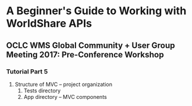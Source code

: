 # A Beginner's Guide to Working with WorldShare APIs
## OCLC WMS Global Community + User Group Meeting 2017: Pre-Conference Workshop
### Tutorial Part 5

1. Structure of MVC – project organization
	1. Tests directory
	2. App directory – MVC components
